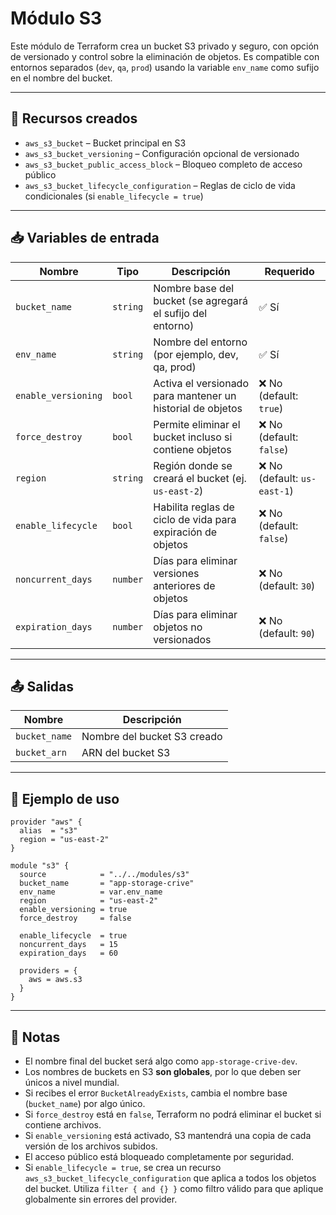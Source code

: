 # Módulo S3

Este módulo de Terraform crea un bucket S3 privado y seguro, con opción de versionado y control sobre la eliminación de objetos. Es compatible con entornos separados (`dev`, `qa`, `prod`) usando la variable `env_name` como sufijo en el nombre del bucket.

---

## 📂 Recursos creados

* `aws_s3_bucket` – Bucket principal en S3
* `aws_s3_bucket_versioning` – Configuración opcional de versionado
* `aws_s3_bucket_public_access_block` – Bloqueo completo de acceso público
* `aws_s3_bucket_lifecycle_configuration` – Reglas de ciclo de vida condicionales (si `enable_lifecycle = true`)

---

## 📥 Variables de entrada

| Nombre              | Tipo     | Descripción                                                 | Requerido                   |
| ------------------- | -------- | ----------------------------------------------------------- | --------------------------- |
| `bucket_name`       | `string` | Nombre base del bucket (se agregará el sufijo del entorno)  | ✅ Sí                        |
| `env_name`          | `string` | Nombre del entorno (por ejemplo, dev, qa, prod)             | ✅ Sí                        |
| `enable_versioning` | `bool`   | Activa el versionado para mantener un historial de objetos  | ❌ No (default: `true`)      |
| `force_destroy`     | `bool`   | Permite eliminar el bucket incluso si contiene objetos      | ❌ No (default: `false`)     |
| `region`            | `string` | Región donde se creará el bucket (ej. `us-east-2`)          | ❌ No (default: `us-east-1`) |
| `enable_lifecycle`  | `bool`   | Habilita reglas de ciclo de vida para expiración de objetos | ❌ No (default: `false`)     |
| `noncurrent_days`   | `number` | Días para eliminar versiones anteriores de objetos          | ❌ No (default: `30`)        |
| `expiration_days`   | `number` | Días para eliminar objetos no versionados                   | ❌ No (default: `90`)        |

---

## 📤 Salidas

| Nombre        | Descripción                 |
| ------------- | --------------------------- |
| `bucket_name` | Nombre del bucket S3 creado |
| `bucket_arn`  | ARN del bucket S3           |

---

## 🚀 Ejemplo de uso

```hcl
provider "aws" {
  alias  = "s3"
  region = "us-east-2"
}

module "s3" {
  source            = "../../modules/s3"
  bucket_name       = "app-storage-crive"
  env_name          = var.env_name
  region            = "us-east-2"
  enable_versioning = true
  force_destroy     = false

  enable_lifecycle  = true
  noncurrent_days   = 15
  expiration_days   = 60

  providers = {
    aws = aws.s3
  }
}
```

---

## 🧰 Notas

* El nombre final del bucket será algo como `app-storage-crive-dev`.
* Los nombres de buckets en S3 **son globales**, por lo que deben ser únicos a nivel mundial.
* Si recibes el error `BucketAlreadyExists`, cambia el nombre base (`bucket_name`) por algo único.
* Si `force_destroy` está en `false`, Terraform no podrá eliminar el bucket si contiene archivos.
* Si `enable_versioning` está activado, S3 mantendrá una copia de cada versión de los archivos subidos.
* El acceso público está bloqueado completamente por seguridad.
* Si `enable_lifecycle = true`, se crea un recurso `aws_s3_bucket_lifecycle_configuration` que aplica a todos los objetos del bucket. Utiliza `filter { and {} }` como filtro válido para que aplique globalmente sin errores del provider.
